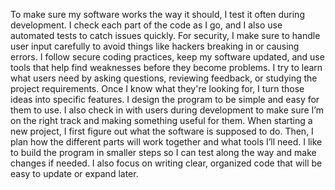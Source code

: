 To make sure my software works the way it should, I test it often during development. I check each part of the code as I go, and I also use automated tests to catch issues quickly. For security, I make sure to handle user input carefully to avoid things like hackers breaking in or causing errors. I follow secure coding practices, keep my software updated, and use tools that help find weaknesses before they become problems.
I try to learn what users need by asking questions, reviewing feedback, or studying the project requirements. Once I know what they're looking for, I turn those ideas into specific features. I design the program to be simple and easy for them to use. I also check in with users during development to make sure I’m on the right track and making something useful for them.
When starting a new project, I first figure out what the software is supposed to do. Then, I plan how the different parts will work together and what tools I’ll need. I like to build the program in smaller steps so I can test along the way and make changes if needed. I also focus on writing clear, organized code that will be easy to update or expand later.
